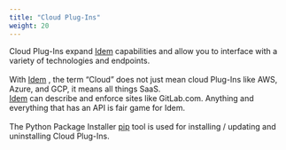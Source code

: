 ```yaml
---
title: "Cloud Plug-Ins"
weight: 20
---
```


Cloud Plug-Ins expand [Idem](/Getting-Started/Install-Idem/) capabilities and allow you to interface with a variety of technologies and endpoints.<br><br>
With [Idem](/Getting-Started/Install-Idem/) , the term “Cloud” does not just mean cloud Plug-Ins like AWS, Azure, and GCP, it means all things SaaS.<br>
[Idem](/Getting-Started/Install-Idem/) can describe and enforce sites like GitLab.com. Anything and everything that has an API is fair game for Idem.
<br><br>
The Python Package Installer [pip](https://pypi.org/project/pip/) tool is used for installing / updating and uninstalling Cloud Plug-Ins.

